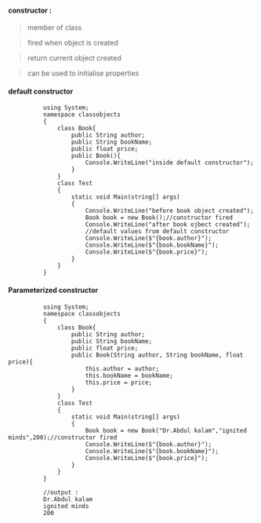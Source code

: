 #### constructor : 
> member of class

> fired when object is created

> return current object created

> can be used to initialise properties

#### default constructor 
              using System;  
              namespace classobjects  
              {            
                  class Book{
                      public String author;
                      public String bookName;
                      public float price;
                      public Book(){
                          Console.WriteLine("inside default constructor");
                      }
                  }
                  class Test  
                  {  
                      static void Main(string[] args)  
                      {  
                          Console.WriteLine("before book object created");
                          Book book = new Book();//constructor fired
                          Console.WriteLine("after book ojbect created");
                          //default values from default constructor                
                          Console.WriteLine($"{book.author}");
                          Console.WriteLine($"{book.bookName}");
                          Console.WriteLine($"{book.price}");
                      }  
                  }  
              }  


#### Parameterized constructor

              using System;  
              namespace classobjects  
              {            
                  class Book{
                      public String author;
                      public String bookName;
                      public float price;
                      public Book(String author, String bookName, float price){
                          this.author = author;
                          this.bookName = bookName;
                          this.price = price;
                      }
                  }
                  class Test  
                  {  
                      static void Main(string[] args)  
                      {                  
                          Book book = new Book("Dr.Abdul kalam","ignited minds",200);//constructor fired                
                          Console.WriteLine($"{book.author}");
                          Console.WriteLine($"{book.bookName}");
                          Console.WriteLine($"{book.price}");
                      }  
                  }  
              }  
              
              //output : 
              Dr.Abdul kalam
              ignited minds
              200
